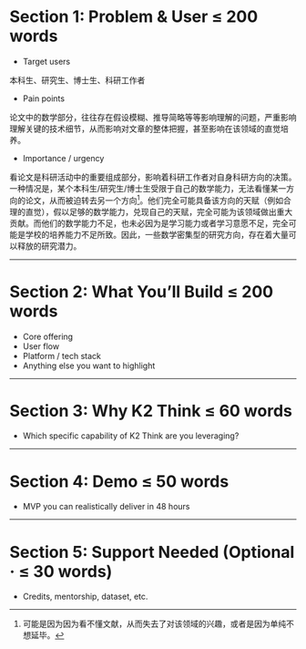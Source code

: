# Section 1: Problem & User ≤ 200 words
-	Target users
  
  本科生、研究生、博士生、科研工作者
  
-	Pain points
  
  论文中的数学部分，往往存在假设模糊、推导简略等等影响理解的问题，严重影响理解关键的技术细节，从而影响对文章的整体把握，甚至影响在该领域的直觉培养。

-	Importance / urgency
  
  看论文是科研活动中的重要组成部分，影响着科研工作者对自身科研方向的决策。一种情况是，某个本科生/研究生/博士生受限于自己的数学能力，无法看懂某一方向的论文，从而被迫转去另一个方向[^1]。他们完全可能具备该方向的天赋（例如合理的直觉），假以足够的数学能力，兑现自己的天赋，完全可能为该领域做出重大贡献。而他们的数学能力不足，也未必因为是学习能力或者学习意愿不足，完全可能是学校的培养能力不足所致。因此，一些数学密集型的研究方向，存在着大量可以释放的研究潜力。

  [^1]:可能是因为因为看不懂文献，从而失去了对该领域的兴趣，或者是因为单纯不想延毕。


 	

---

# Section 2: What You’ll Build ≤ 200 words
-	Core offering
-	User flow
-	Platform / tech stack
-	Anything else you want to highlight

---

# Section 3: Why K2 Think ≤ 60 words
-	Which specific capability of K2 Think are you leveraging?

---

# Section 4: Demo ≤ 50 words
-	MVP you can realistically deliver in 48 hours

---

# Section 5: Support Needed (Optional · ≤ 30 words)
-	Credits, mentorship, dataset, etc.
